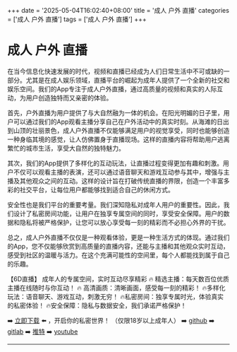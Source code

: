 +++
date = '2025-05-04T16:02:40+08:00'
title = '成人 户外 直播'
categories = ['成人 户外 直播']
tags = ['成人 户外 直播']
+++

# 成人 户外 直播

在当今信息化快速发展的时代，视频和直播已经成为人们日常生活中不可或缺的一部分。尤其是在成人娱乐领域，直播平台的崛起为成年人提供了一个全新的社交和娱乐空间。我们的App专注于成人户外直播，通过高质量的视频和真实的人际互动，为用户创造独特而又亲密的体验。

首先，户外直播为用户提供了与大自然融为一体的机会。在阳光明媚的日子里，用户可以通过我们的App观看主播分享自己在户外活动中的真实时刻。从海滩的日出到山顶的壮丽景色，成人户外直播不仅能够满足用户的视觉享受，同时也能够创造一种身临其境的感觉，让人仿佛置身于直播现场。这样的直播内容将帮助用户逃离繁忙的城市生活，享受大自然的独特魅力。

其次，我们的App提供了多样化的互动玩法，让直播过程变得更加有趣和刺激。用户不仅可以观看主播的表演，还可以通过语音聊天和游戏互动参与其中，增强与主播及其他观众之间的互动。这样的设计旨在打破传统直播的界限，创造一个丰富多彩的社交平台，让每位用户都能够找到适合自己的休闲方式。

安全性也是我们平台的重要考量。我们深知隐私对成年人用户的重要性。因此，我们设计了私密房间功能，让用户在独享专属空间的同时，享受安全保障。用户的数据和隐私将被严格保护，让您可以放心享受每一刻的精彩而不必担心外界的干扰。

总之，成人户外直播不仅仅是一种观看体验，更是一种生活方式的体现。通过我们的App，您不仅能够欣赏到高质量的直播内容，还能与主播和其他观众实时互动，感受到社区的温暖与活力。在这个充满可能性的空间里，每个人都能找到属于自己的乐趣。

【6D直播】
成年人的专属空间，实时互动尽享精彩
🔥 精选主播：每天数百位优质主播在线随时与你互动！
🔥 高清画质：清晰画面，感受每一刻的精彩！
🔥多样化玩法：语音聊天、游戏互动，刺激无穷！
🔥私密房间：独享专属时光，体验真实的私密体验！
🔥安全保障：隐私与数据安全，我们承诺严格保护！

➡️ [立即下载](https://down123.s3.ap-east-1.amazonaws.com/down/down.html?channelCode=blog) ⬅️ ，开启你的私密世界！
（仅限18岁以上成年人）
➡️ [github](https://aldult-live.github.io/)
➡️ [gitlab](https://seo-09598d.gitlab.io/)
➡️ [推特](https://x.com/wegame33)
➡️ [youtube](https://www.youtube.com/@6Dlive)

---
